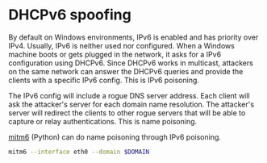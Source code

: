 # DHCPv6 spoofing

By default on Windows environments, IPv6 is enabled and has priority over IPv4. Usually, IPv6 is neither used nor configured. When a Windows machine boots or gets plugged in the network, it asks for a IPv6 configuration using DHCPv6. Since DHCPv6 works in multicast, attackers on the same network can answer the DHCPv6 queries and provide the clients with a specific IPv6 config. This is IPv6 poisoning.

The IPv6 config will include a rogue DNS server address. Each client will ask the attacker's server for each domain name resolution. The attacker's server will redirect the clients to other rogue servers that will be able to capture or relay authentications. This is name poisoning.

[mitm6](https://github.com/fox-it/mitm6) \(Python\) can do name poisoning through IPv6 poisoning.

```bash
mitm6 --interface eth0 --domain $DOMAIN
```


